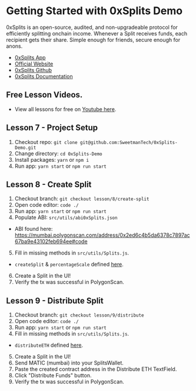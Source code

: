 # Getting Started with 0xSplits Demo

0xSplits is an open-source, audited, and non-upgradeable protocol for efficiently splitting onchain income. Whenever a Split receives funds, each recipient gets their share. Simple enough for friends, secure enough for anons.

- [0xSplits App](https://app.0xsplits.xyz/)
- [Official Website](https://www.0xsplits.xyz/)
- [0xSplits Github](https://github.com/0xSplits)
- [0xSplits Documentation](https://docs.0xsplits.xyz/)

## Free Lesson Videos.

- View all lessons for free on [Youtube here](https://www.youtube.com/watch?v=_OoehngIv4E&list=PLUIDNoExzm94WsSM3uCHu-hfOXo64zCYg).

## Lesson 7 - Project Setup

1. Checkout repo: `git clone git@github.com:SweetmanTech/0xSplits-Demo.git`
2. Change directory: `cd 0xSplits-Demo`
3. Install packages: `yarn` or `npm i`
4. Run app: `yarn start` or `npm run start`

## Lesson 8 - Create Split

1. Checkout branch: `git checkout lesson/8/create-split`
2. Open code editor: `code ./`
3. Run app: `yarn start` or `npm run start`
4. Populate ABI: `src/utils/abi0xSplits.json`

- ABI found here: https://mumbai.polygonscan.com/address/0x2ed6c4b5da6378c7897ac67ba9e43102feb694ee#code

5. Fill in missing methods in `src/utils/Splits.js`.

- `createSplit` & `percentageScale` defined [here](https://docs.0xsplits.xyz/smartcontracts/SplitMain).

6. Create a Split in the UI!
7. Verify the tx was successful in PolygonScan.

## Lesson 9 - Distribute Split

1. Checkout branch: `git checkout lesson/9/distribute`
2. Open code editor: `code ./`
3. Run app: `yarn start` or `npm run start`
4. Fill in missing methods in `src/utils/Splits.js`.

- `distributeETH` defined [here](https://docs.0xsplits.xyz/smartcontracts/SplitMain#distributeeth).

5. Create a Split in the UI!
6. Send MATIC (mumbai) into your SplitsWallet.
7. Paste the created contract address in the Distribute ETH TextField.
8. Click "Distribute Funds" button.
9. Verify the tx was successful in PolygonScan.
